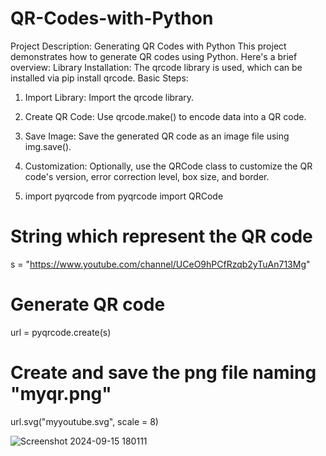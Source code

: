 # QR-Codes-with-Python
Project Description: Generating QR Codes with Python
This project demonstrates how to generate QR codes using Python. Here's a brief overview:
Library Installation: The qrcode library is used, which can be installed via pip install qrcode.
Basic Steps:
1. Import Library: Import the qrcode library.
2. Create QR Code: Use qrcode.make() to encode data into a QR code.
3. Save Image: Save the generated QR code as an image file using img.save().
4. Customization: Optionally, use the QRCode class to customize the QR code's version, error correction level, box size, and border.

5. import pyqrcode 
from pyqrcode import QRCode 
  
# String which represent the QR code 
s = "https://www.youtube.com/channel/UCeO9hPCfRzqb2yTuAn713Mg"
  
# Generate QR code 
url = pyqrcode.create(s) 
  
# Create and save the png file naming "myqr.png" 
url.svg("myyoutube.svg", scale = 8) 

![Screenshot 2024-09-15 180111](https://github.com/user-attachments/assets/ffe3daed-7985-4353-833b-e49721553bae)

